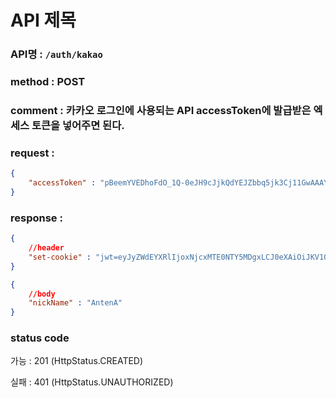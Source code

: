 # API 제목
### API명 : `/auth/kakao`

### method : POST

### comment : 카카오 로그인에 사용되는 API accessToken에 발급받은 엑세스 토큰을 넣어주면 된다.

### request :
~~~json
{
    "accessToken" : "pBeemYVEDhoFdO_1Q-0eJH9cJjkQdYEJZbbq5jk3Cj11GwAAAYUWUE7h"
}
~~~

### response :
~~~json
{
    //header
    "set-cookie" : "jwt=eyJyZWdEYXRlIjoxNjcxMTE0NTY5MDgxLCJ0eXAiOiJKV1QiLCJhbGciOiJIUzI1NiJ9.eyJ1c2VyTnVtIjozLCJuYW1lIjoiQW50ZW5BIiwibG9naW5UaW1lIjoxNjcxMTE0NTY5MDgwLCJleHAiOjE3MDI2NTA1Njl9.FZJZrAj8r5evtNXh_gO09mUL0vbqSSzHNeT7w6wu0H8; Max-Age=604800; Expires=Thu, 22 Dec 2022 14:29:29 GMT; Path=/; HttpOnly"
}
~~~
~~~json
{
    //body
    "nickName" : "AntenA"
}
~~~

### status code
가능 : 201 (HttpStatus.CREATED)

실패 : 401 (HttpStatus.UNAUTHORIZED)